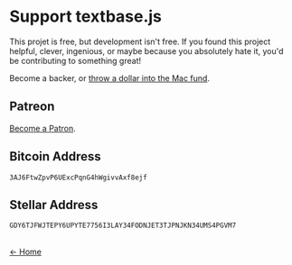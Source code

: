 # Support textbase.js

This projet is free, but development isn't free. If you found this project helpful, clever, ingenious, or maybe because you absolutely hate it, you'd be contributing to something great!

Become a backer, or [throw a dollar into the Mac fund](https://ko-fi.com/al5ina5).

## Patreon

[Become a Patron](https://patreon.com/sebastianalsina).

## Bitcoin Address

```
3AJ6FtwZpvP6UExcPqnG4hWgivvAxf8ejf
```

## Stellar Address

```
GDY6TJFWJTEPY6UPYTE7756I3LAY34FODNJET3TJPNJKN34UMS4PGVM7
```

<br /> [&larr; Home](/)
